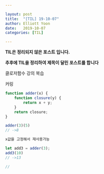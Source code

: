 ```yaml
---

layout: post
title:  "[TIL] 19-10-07"
author: Elliott Yoon
date:   2019-10-07 
categories: [TIL]

---
```


**TIL은 정리되지 않은 포스트 입니다.**

**추후에 TIL을 정리하여 제목이 달린 포스트를 합니다**



클로저함수 강의 복습



커링 

```js
function adder(x) {
    function closure(y) {
        return x + y;
    }
    return closure;
}

adder(3)(5)
// ->8

x값을 고정해서 재사용가능

let add3 = adder(3);
add3(10)
// ->13
```

```js
//  
```

